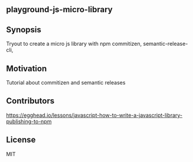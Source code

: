 ## playground-js-micro-library

## Synopsis
Tryout to create a micro js library with npm commitizen, semantic-release-cli, 

## Motivation
Tutorial about commitizen and semantic releases

## Contributors
https://egghead.io/lessons/javascript-how-to-write-a-javascript-library-publishing-to-npm

## License
MIT